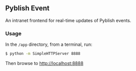 ## Pyblish Event

An intranet frontend for real-time updates of Pyblish events.

### Usage

In the `/app` directory, from a terminal, run:

```bash
$ python -m SimpleHTTPServer 8888
```

Then browse to [http://localhost:8888](http://localhost:8888)